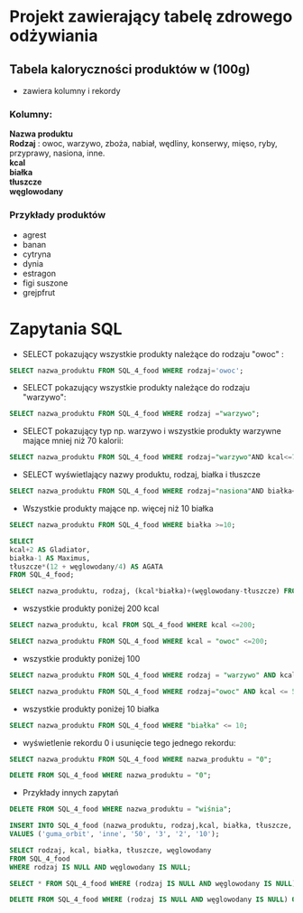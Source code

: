# Projekt zawierający tabelę zdrowego odżywiania

## Tabela kaloryczności produktów w (100g)

* zawiera kolumny i rekordy

### Kolumny:  
**Nazwa produktu**  
**Rodzaj**  : owoc, warzywo, zboża, nabiał, wędliny, konserwy, mięso, ryby, przyprawy, nasiona, inne.   
**kcal**  
**białka**  
**tłuszcze**  
**węglowodany**  

### Przykłady produktów   

* agrest
* banan
* cytryna
* dynia
* estragon
* figi suszone
* grejpfrut


# Zapytania SQL

* SELECT pokazujący wszystkie produkty należące do rodzaju "owoc" :  

``` sql
SELECT nazwa_produktu FROM SQL_4_food WHERE rodzaj='owoc';
```
* SELECT pokazujący wszystkie produkty należące do rodzaju "warzywo":

``` sql
SELECT nazwa_produktu FROM SQL_4_food WHERE rodzaj ="warzywo";
```

* SELECT pokazujący typ np. warzywo i wszystkie produkty warzywne mające mniej niż 70 kalorii:

``` sql
SELECT nazwa_produktu FROM SQL_4_food WHERE rodzaj="warzywo"AND kcal<=70;
```

* SELECT wyświetlający nazwy produktu, rodzaj, białka i tłuszcze

``` sql
SELECT nazwa_produktu FROM SQL_4_food WHERE rodzaj="nasiona"AND białka<=5 AND tłuszcze<=1.2;
```

* Wszystkie produkty mające np. więcej niż 10 białka

``` sql
SELECT nazwa_produktu FROM SQL_4_food WHERE białka >=10;
```

``` sql
SELECT 
kcal+2 AS Gladiator, 
białka-1 AS Maximus, 
tłuszcze*(12 + węglowodany/4) AS AGATA 
FROM SQL_4_food;
```

``` sql
SELECT nazwa_produktu, rodzaj, (kcal*białka)+(węglowodany-tłuszcze) FROM SQL_4_food;
```

* wszystkie produkty poniżej 200 kcal

``` sql
SELECT nazwa_produktu, kcal FROM SQL_4_food WHERE kcal <=200;
```

``` sql
SELECT nazwa_produktu FROM SQL_4_food WHERE kcal = "owoc" <=200;
```

* wszystkie produkty poniżej 100

``` sql
SELECT nazwa_produktu FROM SQL_4_food WHERE rodzaj = "warzywo" AND kcal <=100;
```

``` sql
SELECT nazwa_produktu FROM SQL_4_food WHERE rodzaj="owoc" AND kcal <= 50;
```

* wszystkie produkty poniżej 10 białka

``` sql
SELECT nazwa_produktu FROM SQL_4_food WHERE "białka" <= 10;
```

* wyświetlenie rekordu 0 i usunięcie tego jednego rekordu:

``` sql
SELECT nazwa_produktu FROM SQL_4_food WHERE nazwa_produktu = "0";
```

``` sql
DELETE FROM SQL_4_food WHERE nazwa_produktu = "0";
```

* Przykłady innych zapytań

``` sql
DELETE FROM SQL_4_food WHERE nazwa_produktu = "wiśnia";
```

``` sql
INSERT INTO SQL_4_food (nazwa_produktu, rodzaj,kcal, białka, tłuszcze, węglowodany)
VALUES ('guma_orbit', 'inne', '50', '3', '2', '10');
```

``` sql
SELECT rodzaj, kcal, białka, tłuszcze, węglowodany
FROM SQL_4_food
WHERE rodzaj IS NULL AND węglowodany IS NULL;
``` 

``` sql
SELECT * FROM SQL_4_food WHERE (rodzaj IS NULL AND węglowodany IS NULL) OR (nazwa_produktu ='0' AND rodzaj='0' AND kcal ='0' AND białka ='0' AND tłuszcze ='0' AND węglowodany ='0');
```

``` sql
DELETE FROM SQL_4_food WHERE (rodzaj IS NULL AND węglowodany IS NULL) OR (nazwa_produktu ='0' AND rodzaj='0' AND kcal ='0' AND białka ='0' AND tłuszcze ='0' AND węglowodany ='0')
``` 
